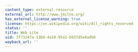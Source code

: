 ```yaml
---
content_type: external-resource
external_url: http://www.jmilne.org/
has_external_license_warning: true
license: https://en.wikipedia.org/wiki/All_rights_reserved
status: ''
title: Web site
uid: 3f73247a-13b9-4a10-95a3-b937d5e8adb8
wayback_url: ''
---
```

